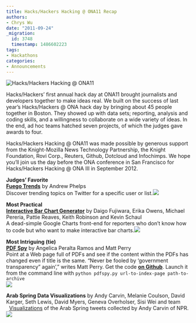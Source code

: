 ```yaml
---
title: Hacks/Hackers Hacking @ ONA11 Recap
authors:
- Chrys Wu
date: "2011-09-24"
_migration:
  id: 3748
  timestamp: 1486602223
tags:
- Hackathons
categories:
- Announcements
---
```


![Hacks/Hackers Hacking @ ONA11][1]

Hacks/Hackers&#8217; first annual hack day at ONA11 brought journalists and developers together to make ideas real. We built on the success of last year&#8217;s Hacks/Hackers @ ONA hack day by bringing about 45 people together in Boston. They showed up with data sets; reporting, analysis and coding skills, and a willingness to collaborate on a wide variety of ideas. In the end, ad hoc teams hatched seven projects, of which the judges gave awards to four.

Hacks/Hackers Hacking @ ONA11 was made possible by generous support from the Knight-Mozilla News Technology Partnership, the Knight Foundation, Rovi Corp., Reuters, Github, Dotcloud and Infochimps. We hope you&#8217;ll join us the day before the ONA conference in San Francisco for Hacks/Hackers Hacking @ ONA III in September 2012.

**Judges&#8217; Favorite**</br>**[Fuego Trends][2]** by Andrew Phelps  
Discover trending topics on Twitter for a specific user or list.![][3]

**Most Practical**  
**[Interactive Bar Chart Generator][4]** by Daigo Fujiwara, Erika Owens, Michael Pereria, Pattie Reaves, Keith Robinson and Kevin Schaul  
A dead-simple Google Charts front-end for reporters who don&#8217;t know how to code but who want to make interactive bar charts.![][5]

**Most Intriguing (tie)**  
**[PDF Spy][6]** by Angelica Peralta Ramos and Matt Perry  
Point at a Web page full of PDFs and see if the content within the PDFs has changed even if title is the same. &#8220;Never be fooled by &#8216;government transparency&#8221; again&#8217;,&#8221; writes Matt Perry. Get the code [**on Github**][7]. Launch it from the command line with `python pdfspy.py url-to-index-page path-to-archive`  
![][8]

**Arab Spring Data Visualizations** by Andy Carvin, Melanie Coulson, David Karger, Seth Lewis, David Myers, Geneva Overholser, Sisi Wei and team  
&nbsp;&nbsp;<a href="http://dl.dropbox.com/u/13504438/egypt.html" alt="Jan. 2: The battle for Tahrir Square">Visualizations</a> of the Arab Spring tweets collected by Andy Carvin of NPR.![][9]

 [1]: /content-images/news/2011/06/register.jpeg ""
 [2]: http://www.niemanlab.org/labitude/fuego-trends/
 [3]: http://www.chryswu.com/hhh/images/fuego-trends-screenshot.png
 [4]: http://j.mp/interactivecharts
 [5]: http://www.chryswu.com/hhh/images/bar-chart-generator.png
 [6]: http://gristlabs.com/2011/09/24/pdfspy/
 [7]: https://github.com/mattoperry/pdfSpy
 [8]: http://www.chryswu.com/hhh/images/pdfspy.png
 [9]: http://www.chryswu.com/hhh/images/tahrir-square-timeline.png